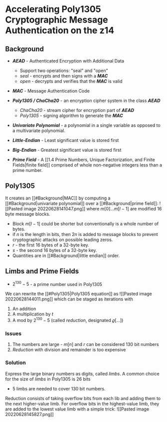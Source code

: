 # Accelerating Poly1305 Cryptographic Message Authentication on the z14
## Background
- ***AEAD*** - Authenticated Encryption with Additional Data
	- Support two operations: "seal" and "open"
	- *seal* - encrypts and then signs with a ***MAC***
	- *open* - decrypts and verifies that the ***MAC*** is valid
- ***MAC*** - Message Authentication Code

- ***Poly1305 / ChaCha20*** - an encryption cipher system in the class ***AEAD***
	- *ChaCha20* - stream cipher for encryption part of ***AEAD***
	- *Poly1305* - signing algorithm to generate the ***MAC***

- ***Univariate Polynomial*** - a polynomial in a single variable as opposed to a multivariate polynomial.

- ***Little-Endian*** - Least significant value is stored first
- ***Big-Endian*** - Greatest significant value is stored first

- ***Prime Field*** - A [[1.4 Prime Numbers, Unique Factorization, and Finite Fields|finite field]] comprised of whole non-negative integers less than a prime number.

## Poly1305
It creates an [[#Background|MAC]] by computing a [[#Background|univariate polynomial]] over a [[#Background|prime field]]:
![[Pasted image 20220628141047.png]]
where $m[0] \dots m[l-1]$ are modified 16 byte message blocks.
- Block $m[l-1]$ could be shorter but conventionally is a whole number of bytes.
- if $n$ is the length in bits, then $2n$ is added to message blocks to prevent cryptographic attacks on possible leading zeros.
- $r$ - the first 16 bytes of a 32-byte key.
- $s$ - the second 16 bytes of a 32-byte key.
- Quantities are in [[#Background|little endian]] order.

## Limbs and Prime Fields
- $2^{130}-5$ - a prime number used in Poly1305

We can rewrite the [[#Poly1305|Poly1305 equation]] as
![[Pasted image 20220628144011.png]]
which can be staged as iterations with
1.  An addition
2. A multiplication by $t$
3. A mod by $2^{130} - 5$ (called *reduction*, designated $\varrho[\dots]$)

### Issues
1. The numbers are large - $m[n]$ and $r$ can be considered 130 bit numbers
2. *Reduction* with division and remainder is too expensive

### Solution
Express the large binary numbers as digits, called *limbs*. A common choice for the size of *limbs* in Poly1305 is 26 bits
- 5 limbs are needed to cover 130 bit numbers.

Reduction consists of taking overflow bits from each lib and adding them to the next higher-value limb. For overflow bits in the highest-value limb, they are added to the lowest value limb with a simple trick:
![[Pasted image 20220628145827.png]]
